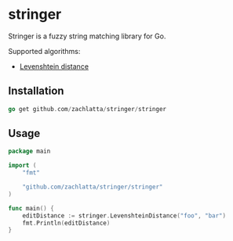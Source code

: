 # stringer

Stringer is a fuzzy string matching library for Go.

Supported algorithms:

* [Levenshtein distance](http://en.wikipedia.org/wiki/Levenshtein_distance)

## Installation

```go
go get github.com/zachlatta/stringer/stringer
```

## Usage

```go
package main

import (
	"fmt"

	"github.com/zachlatta/stringer/stringer"
)

func main() {
	editDistance := stringer.LevenshteinDistance("foo", "bar")
	fmt.Println(editDistance)
}
```
